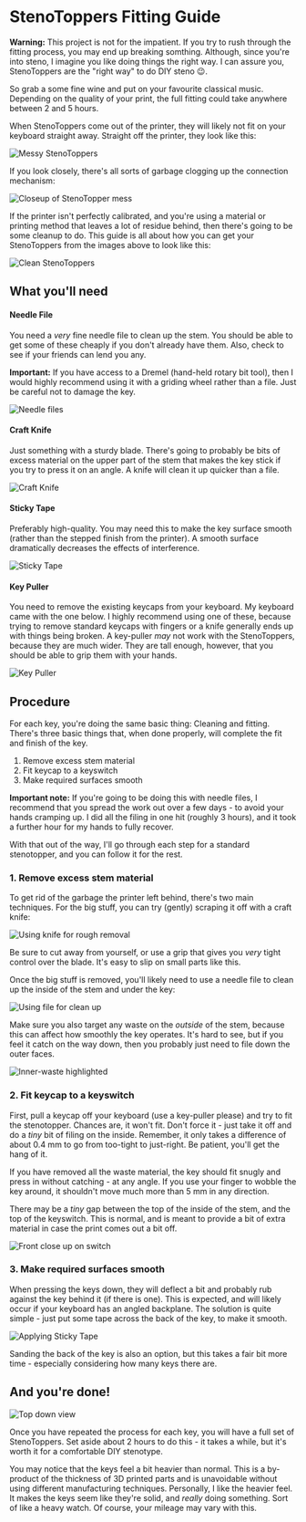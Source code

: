 # StenoToppers Fitting Guide

**Warning:** This project is not for the impatient. If you try to rush through the fitting process, you may end up breaking somthing. Although, since you're into steno, I imagine you like doing things the right way. I can assure you, StenoToppers are the "right way" to do DIY steno :wink:.

So grab a some fine wine and put on your favourite classical music. Depending on the quality of your print, the full fitting could take anywhere between 2 and 5 hours.

When StenoToppers come out of the printer, they will likely not fit on your keyboard straight away. Straight off the printer, they look like this:

![Messy StenoToppers](http://imgur.com/KLbvj43.jpg)

If you look closely, there's all sorts of garbage clogging up the connection mechanism:

![Closeup of StenoTopper mess](http://imgur.com/HdfwgzG.jpg)

If the printer isn't perfectly calibrated, and you're using a material or printing method that leaves a lot of residue behind, then there's going to be some cleanup to do. This guide is all about how you can get your StenoToppers from the images above to look like this:

![Clean StenoToppers](http://imgur.com/kPWKUaw.jpg)


## What you'll need

#### Needle File

You need a *very* fine needle file to clean up the stem. You should be able to get some of these cheaply if you don't already have them. Also, check to see if your friends can lend you any.

**Important:** If you have access to a Dremel (hand-held rotary bit tool), then I would highly recommend using it with a griding wheel rather than a file. Just be careful not to damage the key.

![Needle files](http://imgur.com/2USf4c8.jpg)

#### Craft Knife

Just something with a sturdy blade. There's going to probably be bits of excess material on the upper part of the stem that makes the key stick if you try to press it on an angle. A knife will clean it up quicker than a file.

![Craft Knife](http://imgur.com/fGOeeLT.jpg)

#### Sticky Tape

Preferably high-quality. You may need this to make the key surface smooth (rather than the stepped finish from the printer). A smooth surface dramatically decreases the effects of interference.

![Sticky Tape](http://imgur.com/fLlFUXF.jpg)

#### Key Puller

You need to remove the existing keycaps from your keyboard. My keyboard came with the one below. I highly recommend using one of these, because trying to remove standard keycaps with fingers or a knife generally ends up with things being broken. A key-puller *may* not work with the StenoToppers, because they are much wider. They are tall enough, however, that you should be able to grip them with your hands.

![Key Puller](http://imgur.com/vehM8NO.jpg)

## Procedure

For each key, you're doing the same basic thing: Cleaning and fitting. There's three basic things that, when done properly, will complete the fit and finish of the key.

1. Remove excess stem material
2. Fit keycap to a keyswitch
3. Make required surfaces smooth

**Important note:** If you're going to be doing this with needle files, I recommend that you spread the work out over a few days - to avoid your hands cramping up. I did all the filing in one hit (roughly 3 hours), and it took a further hour for my hands to fully recover.

With that out of the way, I'll go through each step for a standard stenotopper, and you can follow it for the rest.

### 1. Remove excess stem material

To get rid of the garbage the printer left behind, there's two main techniques. For the big stuff, you can try (gently) scraping it off with a craft knife:

![Using knife for rough removal](http://imgur.com/Y5XfWbT.jpg)

Be sure to cut away from yourself, or use a grip that gives you *very* tight control over the blade. It's easy to slip on small parts like this.

Once the big stuff is removed, you'll likely need to use a needle file to clean up the inside of the stem and under the key:

![Using file for clean up](http://imgur.com/NY0HVBs.jpg)


Make sure you also target any waste on the *outside* of the stem, because this can affect how smoothly the key operates. It's hard to see, but if you feel it catch on the way down, then you probably just need to file down the outer faces.

![Inner-waste highlighted](http://imgur.com/O8iq5dY.jpg)



### 2. Fit keycap to a keyswitch

First, pull a keycap off your keyboard (use a key-puller please) and try to fit the stenotopper. Chances are, it won't fit. Don't force it - just take it off and do a *tiny* bit of filing on the inside. Remember, it only takes a difference of about 0.4 mm to go from too-tight to just-right. Be patient, you'll get the hang of it.

If you have removed all the waste material, the key should fit snugly and press in without catching - at any angle. If you use your finger to wobble the key around, it shouldn't move much more than 5 mm in any direction.

There may be a *tiny* gap between the top of the inside of the stem, and the top of the keyswitch. This is normal, and is meant to provide a bit of extra material in case the print comes out a bit off.

![Front close up on switch](http://imgur.com/WaHuLjC.jpg)


### 3. Make required surfaces smooth

When pressing the keys down, they will deflect a bit and probably rub against the key behind it (if there is one). This is expected, and will likely occur if your keyboard has an angled backplane. The solution is quite simple - just put some tape across the back of the key, to make it smooth.

![Applying Sticky Tape](http://imgur.com/9idCerX.jpg)

Sanding the back of the key is also an option, but this takes a fair bit more time - especially considering how many keys there are.

## And you're done!

![Top down view](http://imgur.com/FRwXu8x.jpg)

Once you have repeated the process for each key, you will have a full set of StenoToppers. Set aside about 2 hours to do this - it takes a while, but it's worth it for a comfortable DIY stenotype.

You may notice that the keys feel a bit heavier than normal. This is a by-product of the thickness of 3D printed parts and is unavoidable without using different manufacturing techniques. Personally, I like the heavier feel. It makes the keys seem like they're solid, and *really* doing something. Sort of like a heavy watch. Of course, your mileage may vary with this.